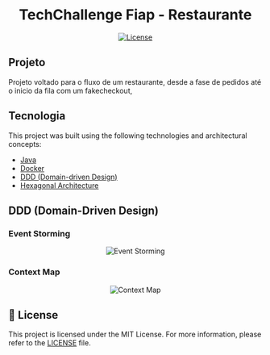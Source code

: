 <h1 align="center">TechChallenge Fiap - Restaurante</h1>

<p align="center">
  <a href="#-license">
    <img alt="License" src="https://img.shields.io/static/v1?label=license&message=MIT&color=ed2945&labelColor=000000">
  </a>
</p>

## Projeto

Projeto voltado para o fluxo de um restaurante, desde a fase de pedidos até o inicio da fila com um fakecheckout, 

## Tecnologia

This project was built using the following technologies and architectural concepts:

- [Java](https://www.java.com/pt-BR/)
- [Docker](https://www.docker.com/)
- [DDD (Domain-driven Design)](https://domainlanguage.com/)
- [Hexagonal Architecture](<https://en.wikipedia.org/wiki/Hexagonal_architecture_(software)>)

## DDD (Domain-Driven Design)



### Event Storming

<div align="center">
  <img src="./Storm.jng" alt="Event Storming" />
</div>

### Context Map

<div align="center">
  <img src="./.github/context-map.png" alt="Context Map" />
</div>

## 📝 License

This project is licensed under the MIT License. For more information, please refer to the [LICENSE](LICENSE.md) file.
